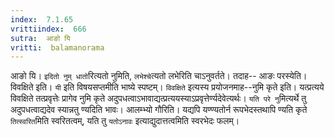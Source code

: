 ```yaml
---
index:  7.1.65
vrittiindex:  666
sutra:  आङो यि
vritti:  balamanorama 
---
```


आङो यि। `इदितो नुम् धातो`रित्यतो नुमिति, `लभेश्चे`त्यतो लभेरिति चाऽनुवर्तते। तदाह-- आङः परस्येति। विवक्षिते इति। `यी` इति विषयसप्तमीति भाष्ये स्पष्टम्। `विवक्षिते` इत्यस्य प्रयोजनमाह--नुमि कृते इति। यत्प्रत्यये विवक्षिते तत्प्रवृत्तेः प्रागेव नुमि कृते अदुपधत्वाऽभावाद्यत्प्रत्ययस्याऽप्रवृत्तेर्ण्यदेवेत्यर्थः। `यति परे नु`मित्यर्थे तु अदुपधत्वाद्यदेव स्यान्नतु ण्यदिति भावः। आलम्भ्यो गौरिति। यद्यपि यण्ण्यतोर्न रूपभेदस्तथापि ण्यति कृते `तित्स्वरित`मिति स्वरितत्वम्, यति तु `यतोऽनावः` इत्याद्युदात्तत्वमिति स्वरभेदः फलम्। 


